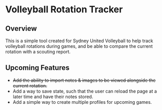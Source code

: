 # Volleyball Rotation Tracker

## Overview

This is a simple tool created for Sydney United Volleyball to help track volleyball rotations during games, and be able to compare the current rotation with a scouting report.

## Upcoming Features

- ~~Add the ability to import notes & images to be viewed alongside the current rotation.~~
- Add a way to save state, such that the user can reload the page at a later time and have their notes stored.
- Add a simple way to create multiple profiles for upcoming games.
